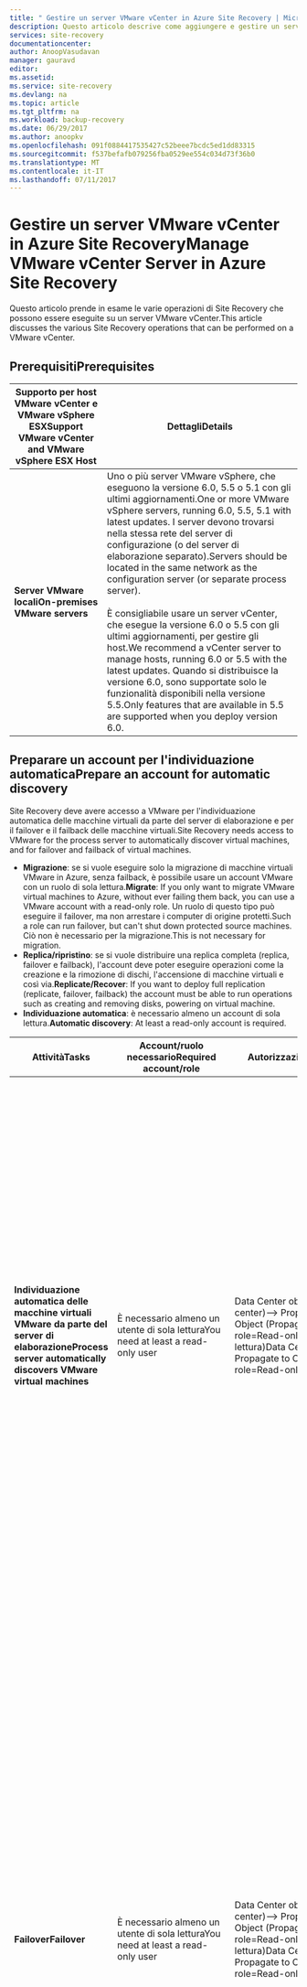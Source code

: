 ```yaml
---
title: " Gestire un server VMware vCenter in Azure Site Recovery | Microsoft Docs"
description: Questo articolo descrive come aggiungere e gestire un server VMware vCenter in Azure Site Recovery.
services: site-recovery
documentationcenter: 
author: AnoopVasudavan
manager: gauravd
editor: 
ms.assetid: 
ms.service: site-recovery
ms.devlang: na
ms.topic: article
ms.tgt_pltfrm: na
ms.workload: backup-recovery
ms.date: 06/29/2017
ms.author: anoopkv
ms.openlocfilehash: 091f0884417535427c52beee7bcdc5ed1dd83315
ms.sourcegitcommit: f537befafb079256fba0529ee554c034d73f36b0
ms.translationtype: MT
ms.contentlocale: it-IT
ms.lasthandoff: 07/11/2017
---
```

# <a name="manage-vmware-vcenter-server-in-azure-site-recovery"></a><span data-ttu-id="8ceb3-103">Gestire un server VMware vCenter in Azure Site Recovery</span><span class="sxs-lookup"><span data-stu-id="8ceb3-103">Manage VMware vCenter Server in Azure Site Recovery</span></span>
<span data-ttu-id="8ceb3-104">Questo articolo prende in esame le varie operazioni di Site Recovery che possono essere eseguite su un server VMware vCenter.</span><span class="sxs-lookup"><span data-stu-id="8ceb3-104">This article discusses the various Site Recovery operations that can be performed on a VMware vCenter.</span></span>

## <a name="prerequisites"></a><span data-ttu-id="8ceb3-105">Prerequisiti</span><span class="sxs-lookup"><span data-stu-id="8ceb3-105">Prerequisites</span></span>

<span data-ttu-id="8ceb3-106">**Supporto per host VMware vCenter e VMware vSphere ESX**</span><span class="sxs-lookup"><span data-stu-id="8ceb3-106">**Support VMware vCenter and VMware vSphere ESX Host**</span></span> | <span data-ttu-id="8ceb3-107">**Dettagli**</span><span class="sxs-lookup"><span data-stu-id="8ceb3-107">**Details**</span></span> |
|--- | --- |
|<span data-ttu-id="8ceb3-108">**Server VMware locali**</span><span class="sxs-lookup"><span data-stu-id="8ceb3-108">**On-premises VMware servers**</span></span> | <span data-ttu-id="8ceb3-109">Uno o più server VMware vSphere, che eseguono la versione 6.0, 5.5 o 5.1 con gli ultimi aggiornamenti.</span><span class="sxs-lookup"><span data-stu-id="8ceb3-109">One or more VMware vSphere servers, running 6.0, 5.5, 5.1 with latest updates.</span></span> <span data-ttu-id="8ceb3-110">I server devono trovarsi nella stessa rete del server di configurazione (o del server di elaborazione separato).</span><span class="sxs-lookup"><span data-stu-id="8ceb3-110">Servers should be located in the same network as the configuration server (or separate process server).</span></span><br/><br/> <span data-ttu-id="8ceb3-111">È consigliabile usare un server vCenter, che esegue la versione 6.0 o 5.5 con gli ultimi aggiornamenti, per gestire gli host.</span><span class="sxs-lookup"><span data-stu-id="8ceb3-111">We recommend a vCenter server to manage hosts, running 6.0 or 5.5 with the latest updates.</span></span> <span data-ttu-id="8ceb3-112">Quando si distribuisce la versione 6.0, sono supportate solo le funzionalità disponibili nella versione 5.5.</span><span class="sxs-lookup"><span data-stu-id="8ceb3-112">Only features that are available in 5.5 are supported when you deploy version 6.0.</span></span>|

## <a name="prepare-an-account-for-automatic-discovery"></a><span data-ttu-id="8ceb3-113">Preparare un account per l'individuazione automatica</span><span class="sxs-lookup"><span data-stu-id="8ceb3-113">Prepare an account for automatic discovery</span></span>
<span data-ttu-id="8ceb3-114">Site Recovery deve avere accesso a VMware per l'individuazione automatica delle macchine virtuali da parte del server di elaborazione e per il failover e il failback delle macchine virtuali.</span><span class="sxs-lookup"><span data-stu-id="8ceb3-114">Site Recovery needs access to VMware for the process server to automatically discover virtual machines, and for failover and failback of virtual machines.</span></span>

* <span data-ttu-id="8ceb3-115">**Migrazione**: se si vuole eseguire solo la migrazione di macchine virtuali VMware in Azure, senza failback, è possibile usare un account VMware con un ruolo di sola lettura.</span><span class="sxs-lookup"><span data-stu-id="8ceb3-115">**Migrate**: If you only want to migrate VMware virtual machines to Azure, without ever failing them back, you can use a VMware account with a read-only role.</span></span> <span data-ttu-id="8ceb3-116">Un ruolo di questo tipo può eseguire il failover, ma non arrestare i computer di origine protetti.</span><span class="sxs-lookup"><span data-stu-id="8ceb3-116">Such a role can run failover, but can't shut down protected source machines.</span></span> <span data-ttu-id="8ceb3-117">Ciò non è necessario per la migrazione.</span><span class="sxs-lookup"><span data-stu-id="8ceb3-117">This is not necessary for migration.</span></span>
* <span data-ttu-id="8ceb3-118">**Replica/ripristino**: se si vuole distribuire una replica completa (replica, failover e failback), l'account deve poter eseguire operazioni come la creazione e la rimozione di dischi, l'accensione di macchine virtuali e così via.</span><span class="sxs-lookup"><span data-stu-id="8ceb3-118">**Replicate/Recover**: If you want to deploy full replication (replicate, failover, failback) the account must be able to run operations such as creating and removing disks, powering on virtual machine.</span></span>
* <span data-ttu-id="8ceb3-119">**Individuazione automatica**: è necessario almeno un account di sola lettura.</span><span class="sxs-lookup"><span data-stu-id="8ceb3-119">**Automatic discovery**: At least a read-only account is required.</span></span>


|<span data-ttu-id="8ceb3-120">**Attività**</span><span class="sxs-lookup"><span data-stu-id="8ceb3-120">**Tasks**</span></span> | <span data-ttu-id="8ceb3-121">**Account/ruolo necessario**</span><span class="sxs-lookup"><span data-stu-id="8ceb3-121">**Required account/role**</span></span> | <span data-ttu-id="8ceb3-122">**Autorizzazioni**</span><span class="sxs-lookup"><span data-stu-id="8ceb3-122">**Permissions**</span></span> | <span data-ttu-id="8ceb3-123">**Dettagli**</span><span class="sxs-lookup"><span data-stu-id="8ceb3-123">**Details**</span></span>|
|--- | --- | --- | ---|
|<span data-ttu-id="8ceb3-124">**Individuazione automatica delle macchine virtuali VMware da parte del server di elaborazione**</span><span class="sxs-lookup"><span data-stu-id="8ceb3-124">**Process server automatically discovers VMware virtual machines**</span></span> | <span data-ttu-id="8ceb3-125">È necessario almeno un utente di sola lettura</span><span class="sxs-lookup"><span data-stu-id="8ceb3-125">You need at least a read-only user</span></span> | <span data-ttu-id="8ceb3-126">Data Center object (Oggetto data center)–> Propagate to Child Object (Propaga a oggetto figlio), role=Read-only (ruolo=Sola lettura)</span><span class="sxs-lookup"><span data-stu-id="8ceb3-126">Data Center object –> Propagate to Child Object, role=Read-only</span></span> | <span data-ttu-id="8ceb3-127">L'utente viene assegnato a livello di data center e ha accesso a tutti gli oggetti nel data center.</span><span class="sxs-lookup"><span data-stu-id="8ceb3-127">User assigned at datacenter level, and has access to all the objects in the datacenter.</span></span><br/><br/> <span data-ttu-id="8ceb3-128">Per limitare l'accesso, assegnare il ruolo **No access** (Nessun accesso) con **Propagate to child object** (Propaga a oggetto figlio) agli oggetti figlio (host vSphere, archivi dati, VM e reti).</span><span class="sxs-lookup"><span data-stu-id="8ceb3-128">To restrict access, assign the **No access** role with the **Propagate to child** object, to the child objects (vSphere hosts, datastores, virtual machines, and networks).</span></span>|
|<span data-ttu-id="8ceb3-129">**Failover**</span><span class="sxs-lookup"><span data-stu-id="8ceb3-129">**Failover**</span></span> | <span data-ttu-id="8ceb3-130">È necessario almeno un utente di sola lettura</span><span class="sxs-lookup"><span data-stu-id="8ceb3-130">You need at least a read-only user</span></span> | <span data-ttu-id="8ceb3-131">Data Center object (Oggetto data center)–> Propagate to Child Object (Propaga a oggetto figlio), role=Read-only (ruolo=Sola lettura)</span><span class="sxs-lookup"><span data-stu-id="8ceb3-131">Data Center object –> Propagate to Child Object, role=Read-only</span></span> | <span data-ttu-id="8ceb3-132">L'utente viene assegnato a livello di data center e ha accesso a tutti gli oggetti nel data center.</span><span class="sxs-lookup"><span data-stu-id="8ceb3-132">User assigned at datacenter level, and has access to all the objects in the datacenter.</span></span><br/><br/> <span data-ttu-id="8ceb3-133">Per limitare l'accesso, assegnare il ruolo **No access** (Nessun accesso) con **Propagate to child object** (Propaga a oggetto figlio) agli oggetti figlio (host vSphere, archivi dati, VM e reti).</span><span class="sxs-lookup"><span data-stu-id="8ceb3-133">To restrict access, assign the **No access** role with the **Propagate to child** object to the child objects (vSphere hosts, datastores, virtual machines, and networks).</span></span><br/><br/> <span data-ttu-id="8ceb3-134">È utile ai fini della migrazione, ma non per la replica completa, il failover e il failback.</span><span class="sxs-lookup"><span data-stu-id="8ceb3-134">Useful for migration purposes, but not full replication, failover, failback.</span></span>|
|<span data-ttu-id="8ceb3-135">**Failover e failback**</span><span class="sxs-lookup"><span data-stu-id="8ceb3-135">**Failover and failback**</span></span> | <span data-ttu-id="8ceb3-136">È consigliabile creare un ruolo (AzureSiteRecoveryRole) con le necessarie autorizzazioni e poi assegnare il ruolo a un utente o gruppo VMware.</span><span class="sxs-lookup"><span data-stu-id="8ceb3-136">We suggest you create a role (AzureSiteRecoveryRole) with the required permissions, and then assign the role to a VMware user or group</span></span> | <span data-ttu-id="8ceb3-137">Data Center object (Oggetto data center) –> Propagate to Child Object (Propaga a oggetto figlio), role=Azure_Site_Recovery (ruolo=Azure_Site_Recovery)</span><span class="sxs-lookup"><span data-stu-id="8ceb3-137">Data Center object –> Propagate to Child Object, role=AzureSiteRecoveryRole</span></span><br/><br/> <span data-ttu-id="8ceb3-138">Datastore (Archivio dati) -> Allocate space (Alloca spazio), Browse datastore (Sfoglia archivio dati), Low level file operations (Operazioni file di livello basso), Remove file (Rimuovi file), Update virtual machine files (Aggiorna file macchina virtuale)</span><span class="sxs-lookup"><span data-stu-id="8ceb3-138">Datastore -> Allocate space, browse datastore, low-level file operations, remove file, update virtual machine files</span></span><br/><br/> <span data-ttu-id="8ceb3-139">Network (Rete) -> Network assign (Assegnazione rete)</span><span class="sxs-lookup"><span data-stu-id="8ceb3-139">Network -> Network assign</span></span><br/><br/> <span data-ttu-id="8ceb3-140">Risorsa -> Assegnare VM al pool di risorse, migrare la VM spenta, migrare la VM accesa</span><span class="sxs-lookup"><span data-stu-id="8ceb3-140">Resource -> Assign VM to resource pool, migrate powered off VM, migrate powered on VM</span></span><br/><br/> <span data-ttu-id="8ceb3-141">Tasks (Attività) -> Create task (Crea attività), Update task (Aggiorna attività)</span><span class="sxs-lookup"><span data-stu-id="8ceb3-141">Tasks -> Create task, update task</span></span><br/><br/> <span data-ttu-id="8ceb3-142">Virtual machine (Macchina virtuale) -> Configuration (Configurazione)</span><span class="sxs-lookup"><span data-stu-id="8ceb3-142">Virtual machine -> Configuration</span></span><br/><br/> <span data-ttu-id="8ceb3-143">Virtual machine (Macchina virtuale) -> Interact (Interagisci) -> Answer question (Rispondi alla domanda), Device connection (Connessione dispositivo), Configure CD media (Configura supporto CD), Configure floppy media (Configura supporto floppy), Power off (Spegni), Power on (Accendi), VMware tools install (Installazione strumenti VMware)</span><span class="sxs-lookup"><span data-stu-id="8ceb3-143">Virtual machine -> Interact -> answer question, device connection, configure CD media, configure floppy media, power off, power on, VMware tools install</span></span><br/><br/> <span data-ttu-id="8ceb3-144">Virtual machine (Macchina virtuale) -> Inventory (Inventario) -> Create (Crea), Register (Registra), Unregister (Annulla registrazione)</span><span class="sxs-lookup"><span data-stu-id="8ceb3-144">Virtual machine -> Inventory -> Create, register, unregister</span></span><br/><br/> <span data-ttu-id="8ceb3-145">Virtual machine (Macchina virtuale) -> Provisioning -> Allow virtual machine download (Consenti download macchina virtuale), Allow virtual machine files upload (Consenti upload file macchina virtuale)</span><span class="sxs-lookup"><span data-stu-id="8ceb3-145">Virtual machine -> Provisioning -> Allow virtual machine download, allow virtual machine files upload</span></span><br/><br/> <span data-ttu-id="8ceb3-146">Macchina virtuale -> Snapshots -> Remove snapshots</span><span class="sxs-lookup"><span data-stu-id="8ceb3-146">Virtual machine -> Snapshots -> Remove snapshots</span></span> | <span data-ttu-id="8ceb3-147">L'utente viene assegnato a livello di data center e ha accesso a tutti gli oggetti nel data center.</span><span class="sxs-lookup"><span data-stu-id="8ceb3-147">User assigned at datacenter level, and has access to all the objects in the datacenter.</span></span><br/><br/> <span data-ttu-id="8ceb3-148">Per limitare l'accesso, assegnare il ruolo **No access** (Nessun accesso) con **Propagate to child object** (Propaga a oggetto figlio) agli oggetti figlio (host vSphere, archivi dati, VM e reti).</span><span class="sxs-lookup"><span data-stu-id="8ceb3-148">To restrict access, assign the **No access** role with the **Propagate to child** object, to the child objects (vSphere hosts, datastores, virtual machines, and networks).</span></span>|

## <a name="create-an-account-to-connect-to-vmware-vcenter-server-vmware-vsphere-exsi-host"></a><span data-ttu-id="8ceb3-149">Creare un account per connettersi al server VMware vCenter o all'host VMware vSphere EXSi</span><span class="sxs-lookup"><span data-stu-id="8ceb3-149">Create an account to connect to VMware vCenter Server/ VMware vSphere EXSi host</span></span>
1. <span data-ttu-id="8ceb3-150">Accedere al server di configurazione e avviare cspsconfigtool.exe tramite il collegamento presente sul Desktop.</span><span class="sxs-lookup"><span data-stu-id="8ceb3-150">Login into the Configuration server and launch the cspsconfigtool.exe using the shortcut placed on the Desktop.</span></span>
2. <span data-ttu-id="8ceb3-151">Nella scheda **Gestisci account** fare clic su **Aggiungi account**.</span><span class="sxs-lookup"><span data-stu-id="8ceb3-151">Click **Add Account** on the **Manage Account** tab.</span></span>

  ![add-account](./media/site-recovery-vmware-to-azure-manage-vcenter/addaccount.png)
3. <span data-ttu-id="8ceb3-153">Fornire i dettagli dell'account e fare clic su OK per aggiungere l'account.</span><span class="sxs-lookup"><span data-stu-id="8ceb3-153">Provide the account details and click OK to add the account.</span></span> <span data-ttu-id="8ceb3-154">L'account deve disporre dei privilegi elencati nella sezione [Preparare un account per l'individuazione automatica](#prepare-an-account-for-automatic-discovery).</span><span class="sxs-lookup"><span data-stu-id="8ceb3-154">The account should have the privileges listed in the [Prepare an account for automatic discovery](#prepare-an-account-for-automatic-discovery) section.</span></span>

  >[!NOTE]
  <span data-ttu-id="8ceb3-155">Sono necessari circa 15 minuti per completare la sincronizzazione delle informazioni dell'account con il servizio Site Recovery.</span><span class="sxs-lookup"><span data-stu-id="8ceb3-155">It takes about 15 minutes for the account information to be synced up with the Site Recovery service.</span></span>


## <a name="associate-a-vmware-vcenter-vmware-vsphere-esx-host-add-vcenter"></a><span data-ttu-id="8ceb3-156">Associare un host VMware vCenter/vSphere di VMware ESX (Aggiungi vCenter)</span><span class="sxs-lookup"><span data-stu-id="8ceb3-156">Associate a VMware vCenter/ VMware vSphere ESX host (Add vCenter)</span></span>
* <span data-ttu-id="8ceb3-157">Nel portale di Azure, andare in *YourRecoveryServicesVault* > **Infrastruttura di Site Recovery** > **Server di configurazione** > *ConfigurationServer*.</span><span class="sxs-lookup"><span data-stu-id="8ceb3-157">On the Azure portal, browse to *YourRecoveryServicesVault* > **Site Recovery Infrastructure** > **Configuration Severs** > *ConfigurationServer*</span></span>
* <span data-ttu-id="8ceb3-158">Nella pagina dei dettagli del server di configurazione fare clic sul pulsante + vCenter.</span><span class="sxs-lookup"><span data-stu-id="8ceb3-158">In the Configuration server's details page click the +vCenter button.</span></span>

[!INCLUDE [site-recovery-add-vcenter](../../includes/site-recovery-add-vcenter.md)]

## <a name="modify-credentials-used-to-connect-to-the-vcenter-server-vsphere-esxi-host"></a><span data-ttu-id="8ceb3-159">Modificare le credenziali usate per connettersi al server vCenter o all'host ESXi vSphere.</span><span class="sxs-lookup"><span data-stu-id="8ceb3-159">Modify credentials used to connect to the vCenter server/ vSphere ESXi host</span></span>

1. <span data-ttu-id="8ceb3-160">Accedere al server di configurazione e avviare CSPSConfigtool.exe.</span><span class="sxs-lookup"><span data-stu-id="8ceb3-160">Login into the Configuration server and launch the cspsconfigtool.exe</span></span>
2. <span data-ttu-id="8ceb3-161">Nella scheda **Gestisci account** fare clic su **Aggiungi account**.</span><span class="sxs-lookup"><span data-stu-id="8ceb3-161">Click **Add Account** on the **Manage Account** tab.</span></span>

  ![add-account](./media/site-recovery-vmware-to-azure-manage-vcenter/addaccount.png)
3. <span data-ttu-id="8ceb3-163">Fornire i nuovi dettagli dell'account e fare clic su OK per aggiungere l'account.</span><span class="sxs-lookup"><span data-stu-id="8ceb3-163">Provide the new account details and click OK to add the account.</span></span> <span data-ttu-id="8ceb3-164">L'account deve disporre dei privilegi elencati nella sezione [Preparare un account per l'individuazione automatica](#prepare-an-account-for-automatic-discovery).</span><span class="sxs-lookup"><span data-stu-id="8ceb3-164">The account should have the privileges listed in the [Prepare an account for automatic discovery](#prepare-an-account-for-automatic-discovery) section.</span></span>
4. <span data-ttu-id="8ceb3-165">Nel portale di Azure, andare in *YourRecoveryServicesVault* > **Infrastruttura di Site Recovery** > **Server di configurazione** > *ConfigurationServer*.</span><span class="sxs-lookup"><span data-stu-id="8ceb3-165">On the Azure portal, browse to *YourRecoveryServicesVault* > **Site Recovery Infrastructure** > **Configuration Severs** > *ConfigurationServer*</span></span>
5. <span data-ttu-id="8ceb3-166">Nella pagina dei dettagli del server di configurazione fare clic sul pulsante **Aggiorna server**.</span><span class="sxs-lookup"><span data-stu-id="8ceb3-166">In the Configuration server's details page click the **Refresh Server** button.</span></span>
6. <span data-ttu-id="8ceb3-167">Dopo aver completato il processo di aggiornamento del server, selezionare il server vCenter per aprire la pagina di riepilogo vCenter.</span><span class="sxs-lookup"><span data-stu-id="8ceb3-167">Once the refresh server job completes, select the vCenter Server to open the vCenter Summary page.</span></span>
7. <span data-ttu-id="8ceb3-168">Selezionare l'account appena aggiunto nel campo del **server vCenter server/account host vSphere** e fare clic sul pulsante **Salva**.</span><span class="sxs-lookup"><span data-stu-id="8ceb3-168">Select the newly added account in the **vCenter server/vSphere host account** field and click the **Save** button.</span></span>

  ![modify-account](./media/site-recovery-vmware-to-azure-manage-vcenter/modify-vcente-creds.png)

## <a name="delete-a-vcenter-in-azure-site-recovery"></a><span data-ttu-id="8ceb3-170">Eliminare un server vCenter in Azure Site Recovery</span><span class="sxs-lookup"><span data-stu-id="8ceb3-170">Delete a vCenter in Azure Site Recovery</span></span>
1. <span data-ttu-id="8ceb3-171">Nel portale di Azure, andare in *YourRecoveryServicesVault* > **Infrastruttura di Site Recovery** > **Server di configurazione** > *ConfigurationServer*.</span><span class="sxs-lookup"><span data-stu-id="8ceb3-171">On the Azure portal, browse to *YourRecoveryServicesVault* > **Site Recovery Infrastructure** > **Configuration Severs** > *ConfigurationServer*</span></span>
2. <span data-ttu-id="8ceb3-172">Nella pagina dei dettagli del server di configurazione selezionare il server vCenter per aprire la relativa pagina di riepilogo.</span><span class="sxs-lookup"><span data-stu-id="8ceb3-172">In the Configuration server's details page select the vCenter Server to open the vCenter Summary page.</span></span>
3. <span data-ttu-id="8ceb3-173">Fare clic sul pulsante **Elimina** per eliminare il server vCenter.</span><span class="sxs-lookup"><span data-stu-id="8ceb3-173">Click on the **Delete** button to delete the vCenter</span></span>

  ![delete-account](./media/site-recovery-vmware-to-azure-manage-vcenter/delete-vcenter.png)

> [!NOTE]
<span data-ttu-id="8ceb3-175">Se è necessario modificare l'indirizzo IP o FQDN dei server vCenter o i dettagli della porta è necessario eliminare il server vCenter e aggiungerlo di nuovo.</span><span class="sxs-lookup"><span data-stu-id="8ceb3-175">If you need to modify the vCenters IP Address/FQDN, Port details then you need to delete the vCenter Server and add it back again.</span></span>
